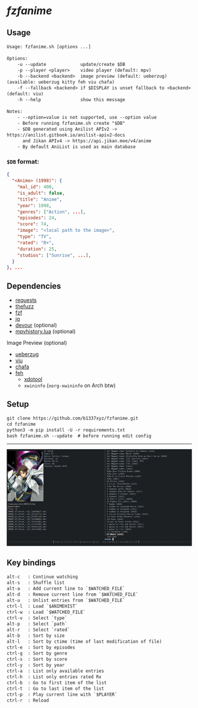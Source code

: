 # *fzfanime*

## Usage
```
Usage: fzfanime.sh [options ...]

Options:
    -u --update             update/create $DB
    -p --player <player>    video player (default: mpv)
    -b --backend <backend>  image preview (default: ueberzug) (available: ueberzug kitty feh viu chafa)
    -f --fallback <backend> if $DISPLAY is unset fallback to <backend> (default: viu)
    -h --help               show this message

Notes:
    - --option=value is not supported, use --option value
    - Before running fzfanime.sh create "$DB"
    - $DB generated using Anilist APIv2 -> https://anilist.gitbook.io/anilist-apiv2-docs
      and Jikan APIv4 -> https://api.jikan.moe/v4/anime
    - By default AniList is used as main database

```

### `$DB` format:
```json
{
  "<Anime> (1998)": {
    "mal_id": 400,
    "is_adult": false,
    "title": "Anime",
    "year": 1998,
    "genres": ["Action", ...],
    "episodes": 24,
    "score": 74,
    "image": "<local path to the image>",
    "type": "TV",
    "rated": "R+",
    "duration": 25,
    "studios": ["Sunrise", ...],
  }
}, ...
```

## Dependencies

- [requests](https://requests.readthedocs.io/en/latest/)
- [thefuzz](https://github.com/seatgeek/thefuzz)
- [fzf](https://github.com/junegunn/fzf)
- [jq](https://github.com/stedolan/jq)
- [devour](https://github.com/salman-abedin/devour) (optional)
- [mpvhistory.lua](https://github.com/b1337xyz/config/blob/main/mpv/scripts/mpvhistory.lua) (optional)

Image Preview (optional)
- [ueberzug](https://github.com/b1337xyz/ueberzug)
- [viu](https://github.com/atanunq/viu#from-source-recommended)
- [chafa](https://hpjansson.org/chafa/)
- [feh](https://feh.finalrewind.org/)
    - [xdotool](https://www.semicomplete.com/projects/xdotool/) 
    - `xwininfo` (`xorg-xwininfo` on Arch btw)

## Setup
```
git clone https://github.com/b1337xyz/fzfanime.git
cd fzfanime
python3 -m pip install -U -r requirements.txt
bash fzfanime.sh --update  # before running edit config
```

---

![demo](demo.gif)

## Key bindings
```
alt-c   : Continue watching
alt-s   : Shuffle list
alt-a   : Add current line to `$WATCHED_FILE`
alt-d   : Remove current line from `$WATCHED_FILE`
alt-u   : Unlist entries from `$WATCHED_FILE`
ctrl-l  : Load `$ANIMEHIST`
ctrl-w  : Load `$WATCHED_FILE`
ctrl-v  : Select `type`
alt-p   : Select `path`
alt-r   : Select `rated`
alt-b   : Sort by size
alt-l   : Sort by ctime (time of last modification of file)
ctrl-e  : Sort by episodes
ctrl-g  : Sort by genre
ctrl-s  : Sort by score
ctrl-y  : Sort by year
ctrl-a  : List only available entries
ctrl-h  : List only entries rated Rx
ctrl-b  : Go to first item of the list
ctrl-t  : Go to last item of the list
ctrl-p  : Play current line with `$PLAYER`
ctrl-r  : Reload
```
